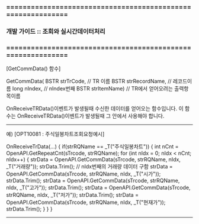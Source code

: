 ### ============================================================
### 개발 가이드 :: 조회와 실시간데이터처리
### ============================================================


[GetCommData() 함수]

GetCommData(
BSTR strTrCode,   // TR 이름
BSTR strRecordName,   // 레코드이름
long nIndex,      // nIndex번째
BSTR strItemName) // TR에서 얻어오려는 출력항목이름

OnReceiveTRData()이벤트가 발생될때 수신한 데이터를 얻어오는 함수입니다.
이 함수는 OnReceiveTRData()이벤트가 발생될때 그 안에서 사용해야 합니다.

------------------------------------------------------------------------------------------------------------------------------------

예)
[OPT10081 : 주식일봉차트조회요청예시]

OnReceiveTrData(...)
{
  if(strRQName == _T("주식일봉차트"))
  {
    int nCnt = OpenAPI.GetRepeatCnt(sTrcode, strRQName);
    for (int nIdx = 0; nIdx < nCnt; nIdx++)
    {
      strData = OpenAPI.GetCommData(sTrcode, strRQName, nIdx, _T("거래량"));   strData.Trim();	// nIdx번째의 거래량 데이터 구함
      strData = OpenAPI.GetCommData(sTrcode, strRQName, nIdx, _T("시가"));   strData.Trim();
      strData = OpenAPI.GetCommData(sTrcode, strRQName, nIdx, _T("고가"));   strData.Trim();
      strData = OpenAPI.GetCommData(sTrcode, strRQName, nIdx, _T("저가"));   strData.Trim();
      strData = OpenAPI.GetCommData(sTrcode, strRQName, nIdx, _T("현재가"));   strData.Trim();
    }
  }
}

------------------------------------------------------------------------------------------------------------------------------------

